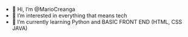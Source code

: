 - 👋 Hi, I’m @MarioCreanga
- 👀 I’m interested in everything that means tech
- 🌱 I’m currently learning Python and BASIC FRONT END (HTML, CSS JAVA)
<!---
MarioCreanga/MarioCreanga is a ✨ special ✨ repository because its `README.md` (this file) appears on your GitHub profile.
You can click the Preview link to take a look at your changes.
--->
